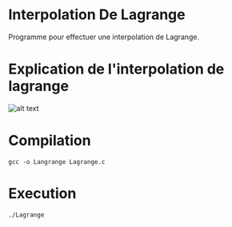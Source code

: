 # Interpolation De Lagrange
Programme pour effectuer une interpolation de Lagrange.

# Explication de l'interpolation de lagrange
![alt text](https://github.com/MalikSploit/Interpolation_De_Lagrange_En_C/blob/main/Lagrange.png)

# Compilation
`gcc -o Langrange Lagrange.c `

# Execution
`./Lagrange`
